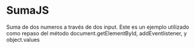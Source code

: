 # SumaJS
Suma de dos numeros a través de dos input. Este es un ejemplo utilizado como repaso del método document.getElementById, addEventlistener, y object.values
